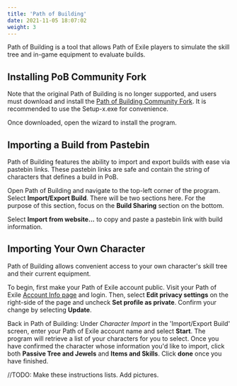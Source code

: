 ```yaml
---
title: 'Path of Building'
date: 2021-11-05 18:07:02
weight: 3
---
```


Path of Building is a tool that allows Path of Exile players to simulate the skill tree and in-game equipment to evaluate builds.

<!--more-->

## Installing PoB Community Fork

Note that the original Path of Building is no longer supported, and users must download and install the [Path of Building Community Fork](https://github.com/PathOfBuildingCommunity/PathOfBuilding/releases). It is recommended to use the Setup-x.exe for convenience.

Once downloaded, open the wizard to install the program.

## Importing a Build from Pastebin

Path of Building features the ability to import and export builds with ease via pastebin links. These pastebin links are safe and contain the string of characters that defines a build in PoB.

Open Path of Building and navigate to the top-left corner of the program. Select **Import/Export Build**. There will be two sections here. For the purpose of this section, focus on the **Build Sharing** section on the bottom.

Select **Import from website...** to copy and paste a pastebin link with build information.

## Importing Your Own Character

Path of Building allows convenient access to your own character's skill tree and their current equipment.

To begin, first make your Path of Exile account public. Visit your Path of Exile [Account Info page](https://www.pathofexile.com/my-account) and login.
Then, select **Edit privacy settings** on the right-side of the page and uncheck **Set profile as private**. Confirm your change by selecting **Update**.

Back in Path of Building:
Under *Character Import* in the 'Import/Export Build' screen, enter your Path of Exile account name and select **Start**.
The program will retrieve a list of your characters for you to select. Once you have confirmed the character whose information you'd like to import, click both **Passive Tree and Jewels** and **Items and Skills**. Click **done** once you have finished.

//TODO: Make these instructions lists. Add pictures.
